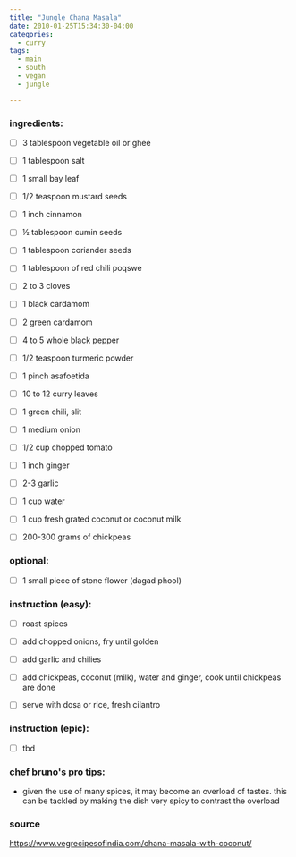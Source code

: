 ```yaml
---
title: "Jungle Chana Masala"
date: 2010-01-25T15:34:30-04:00
categories:
  - curry
tags:
  - main 
  - south
  - vegan
  - jungle

---
```


### ingredients:

- [ ] 3 tablespoon vegetable oil or ghee
- [ ] 1 tablespoon salt
- [ ] 1 small bay leaf
- [ ] 1/2 teaspoon mustard seeds
- [ ] 1 inch cinnamon
- [ ] ½ tablespoon cumin seeds
- [ ] 1 tablespoon coriander seeds
- [ ] 1 tablespoon of red chili poqswe
- [ ] 2 to 3 cloves
- [ ] 1 black cardamom
- [ ] 2 green cardamom
- [ ] 4 to 5 whole black pepper
- [ ] 1/2 teaspoon turmeric powder
- [ ] 1 pinch asafoetida
- [ ] 10 to 12 curry leaves
- [ ] 1 green chili, slit
- [ ] 1 medium onion 
- [ ] 1/2 cup chopped tomato
- [ ] 1 inch ginger 
- [ ] 2-3 garlic 
- [ ] 1 cup water
- [ ] 1 cup fresh grated coconut or coconut milk
- [ ] 200-300 grams of chickpeas


### optional:

- [ ] 1 small piece of stone flower (dagad phool)



### instruction (easy):
- [ ] roast spices
- [ ] add chopped onions, fry until golden
- [ ] add garlic and chilies
- [ ] add chickpeas, coconut (milk), water and ginger, cook until chickpeas are done
- [ ] serve with dosa or rice, fresh cilantro


### instruction (epic):
- [ ] tbd


### chef bruno's pro tips:

- given the use of many spices, it may become an overload of tastes. this can be tackled by making the dish very spicy to contrast the overload



### source

https://www.vegrecipesofindia.com/chana-masala-with-coconut/